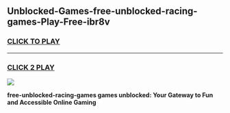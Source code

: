 
## Unblocked-Games-free-unblocked-racing-games-Play-Free-ibr8v
<h3>
<a href="https://premium76.site?title=free-unblocked-racing-games&ref=19M">CLICK TO PLAY</a></h3>
<hr>

<h3>
<a href="https://premium76.site?title=free-unblocked-racing-games&ref=19M">CLICK 2 PLAY</a>
  
</h3>

<a href="https://premium76.site?title=free-unblocked-racing-games&ref=19M"><img src="https://clearcache.store/games.png"></a>


**free-unblocked-racing-games games unblocked: Your Gateway to Fun and Accessible Online Gaming**
